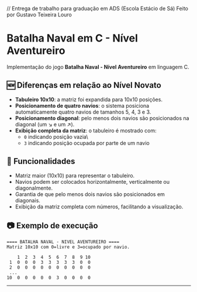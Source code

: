 // Entrega de trabalho para graduação em ADS (Escola Estácio de Sá)
   Feito por Gustavo Teixeira Louro

# Batalha Naval em C - Nível Aventureiro

Implementação do jogo **Batalha Naval - Nível Aventureiro** em linguagem C.

## 🆕 Diferenças em relação ao Nível Novato

-   **Tabuleiro 10x10**: a matriz foi expandida para 10x10 posições.
-   **Posicionamento de quatro navios**: o sistema posiciona
    automaticamente quatro navios de tamanhos 5, 4, 3 e 3.
-   **Posicionamento diagonal**: pelo menos dois navios são posicionados
    na diagonal (um ↘ e um ↗).
-   **Exibição completa da matriz**: o tabuleiro é mostrado com:
    -   `0` indicando posição vazia\
    -   `3` indicando posição ocupada por parte de um navio

## 🚩 Funcionalidades

-   Matriz maior (10x10) para representar o tabuleiro.
-   Navios podem ser colocados horizontalmente, verticalmente ou
    diagonalmente.
-   Garantia de que pelo menos dois navios são posicionados em
    diagonais.
-   Exibição da matriz completa com números, facilitando a visualização.

## 📷 Exemplo de execução

    ==== BATALHA NAVAL - NIVEL AVENTUREIRO ====
    Matriz 10x10 com 0=livre e 3=ocupado por navio.

        1  2  3  4  5  6  7  8  9 10
     1  0  0  0  3  3  3  3  3  0  0
     2  0  0  0  0  0  0  0  0  0  0
     ...
    10  0  0  0  0  0  3  0  0  0  0

------------------------------------------------------------------------
